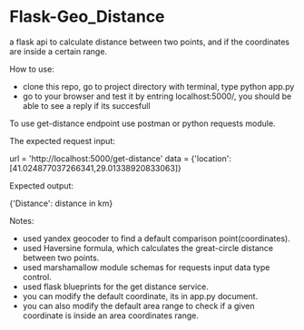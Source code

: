 # Flask-Geo_Distance
a flask api to calculate distance between two points, and if the coordinates are inside a certain range.

How to use: 

- clone this repo, go to project directory with terminal, type python app.py
- go to your browser and test it by entring localhost:5000/, you should be able to see a reply if its succesfull

To use get-distance endpoint use postman or python requests module.

The expected request input: 

url = 'http://localhost:5000/get-distance'
data = {'location':[41.024877037266341,29.01338920833063]}

Expected output: 

{'Distance': distance in km}


Notes: 
- used yandex geocoder to find a default comparison point(coordinates).
- used Haversine formula, which calculates the great-circle distance between two points.
- used marshamallow module schemas for requests input data type control.
- used flask blueprints for the get distance service.
- you can modify the default coordinate, its in app.py document.
- you can also modify the default area range to check if a given coordinate is inside an area coordinates range.
